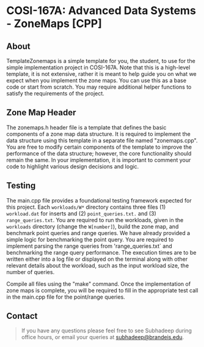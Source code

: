 # COSI-167A: Advanced Data Systems - ZoneMaps [CPP]


## About

TemplateZonemaps is a simple template for you, the student, to use for the simple implementation project
in COSI-167A. Note that this is a high-level template, it is not extensive, rather it is meant to help
guide you on what we expect when you implement the zone maps. You can use this as a base code or start from
scratch. You may require additional helper functions to satisfy the requirements of the project.

## Zone Map Header
The zonemaps.h header file is a template that defines the basic components of a zone map data structure.
It is required to implement the data structure using this template in a separate file named
"zonemaps.cpp". You are free to modify certain components of the template to improve the performance of the
data structure; however, the core functionality should remain the same. In your implementation, it is
important to comment your code to highlight various design decisions and logic. 

## Testing 
The main.cpp file provides a foundational testing framework expected for this project. Each `workloads/W*` directory 
contains three files (1) `workload.dat` for inserts and (2) `point_queries.txt.` and (3) `range_queries.txt`.
You are required to run the workloads, given in the `workloads` directory (change the `W[number]`), build the zone map, and benchmark point queries and range queries. We have already provided a simple logic for benchmarking the point query. You are required to
implement parsing the range queries from 'range_queries.txt` and benchmarking the range query
performance. The execution times are to be written either into a log file or displayed on the terminal
along with other relevant details about the workload, such as the input workload size, the number of
queries.

Compile all files using the "make" command.
Once the implementation of zone maps is complete, you will be required to fill in the appropriate test
call in the main.cpp file for the point/range queries. 

## Contact

> If you have any questions please feel free to see Subhadeep during office hours, or
email your queries at subhadeep@brandeis.edu.
